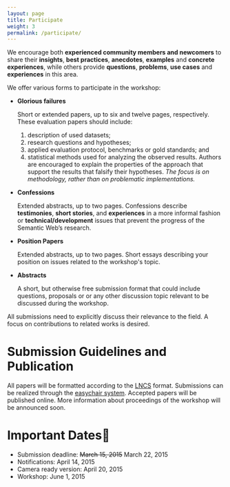 ```yaml
---
layout: page
title: Participate
weight: 3
permalink: /participate/
---
```

We encourage both **experienced community members and newcomers** to share their **insights**, **best practices**, **anecdotes**, **examples** and **concrete experiences**, while others provide **questions**, **problems**, **use cases** and **experiences** in this area.

We offer various forms to participate in the workshop:

- **Glorious failures**

  Short or extended papers, up to six and twelve pages, respectively. These evaluation papers should include:
  1. description of used datasets;
  2. research questions and hypotheses;
  3. applied evaluation protocol, benchmarks or gold standards; and
  4. statistical methods used for analyzing the observed results.
  Authors are encouraged to explain the properties of the approach that support the results that falsify their hypotheses.
  *The focus is on methodology, rather than on problematic implementations.*

- **Confessions**

  Extended abstracts, up to two pages. Confessions describe **testimonies**, **short stories**, and **experiences** in a more informal fashion or **technical/development** issues that prevent the progress of the Semantic Web’s research.

- **Position Papers**

  Extended abstracts, up to two pages.
  Short essays describing your position on issues related to the workshop's topic.

- **Abstracts**

  A short, but otherwise free submission format that could include questions, proposals or or any other discussion topic relevant to be discussed during the workshop.

All submissions need to explicitly discuss their relevance to the field. A focus on contributions to related works is desired.

Submission Guidelines and Publication
=================================
All papers will be formatted according to the [LNCS](http://www.springer.com/computer/lncs?SGWID=0-164-0-0-0) format. Submissions can be realized through the [easychair system](https://easychair.org/conferences/?conf=noise15). Accepted papers will be published online. More information about proceedings of the workshop will be announced soon.

Important Dates
===============

- Submission deadline: <del>March 15, 2015</del> March 22, 2015
- Notifications: April 14, 2015
- Camera ready version: April 20, 2015
- Workshop: June 1, 2015

